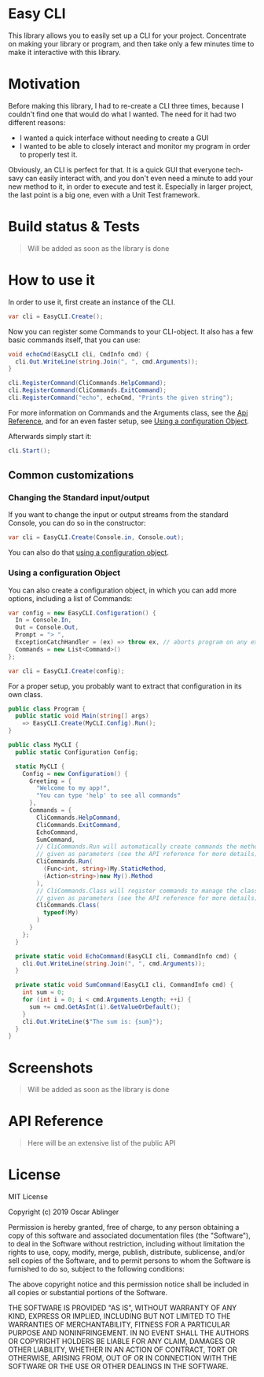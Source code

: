 # Easy CLI

This library allows you to easily set up a CLI for your project.
Concentrate on making your library or program, and then take only
a few minutes time to make it interactive with this library.

# Motivation

Before making this library, I had to re-create a CLI three times, because
I couldn't find one that would do what I wanted.
The need for it had two different reasons:

- I wanted a quick interface without needing to create a GUI
- I wanted to be able to closely interact and monitor my program
  in order to properly test it.

Obviously, an CLI is perfect for that.
It is a quick GUI that everyone tech-savy can easily interact with, and
you don't even need a minute to add your new method to it, in order to execute
and test it.
Especially in larger project, the last point is a big one, even with a Unit Test
framework.

# Build status & Tests

> Will be added as soon as the library is done

# How to use it

In order to use it, first create an instance of the CLI.

```cs
var cli = EasyCLI.Create();
```

Now you can register some Commands to your CLI-object.
It also has a few basic commands itself, that you can use:

```cs
void echoCmd(EasyCLI cli, CmdInfo cmd) {
  cli.Out.WriteLine(string.Join(", ", cmd.Arguments));
}

cli.RegisterCommand(CliCommands.HelpCommand);
cli.RegisterCommand(CliCommands.ExitCommand);
cli.RegisterCommand("echo", echoCmd, "Prints the given string");
```

For more information on Commands and the Arguments class, see
the [Api Reference](#api-reference), and for an even faster setup,
see [Using a configuration Object](#using-a-configuration-object).

Afterwards simply start it:

```cs
cli.Start();
```

## Common customizations

### Changing the Standard input/output

If you want to change the input or output streams from the standard
Console, you can do so in the constructor:

```cs
var cli = EasyCLI.Create(Console.in, Console.out);
```

You can also do that [using a configuration object](#using-a-configuration-object).

### Using a configuration Object

You can also create a configuration object, in which you can add more
options, including a list of Commands:

```cs
var config = new EasyCLI.Configuration() {
  In = Console.In,
  Out = Console.Out,
  Prompt = "> ",
  ExceptionCatchHandler = (ex) => throw ex, // aborts program on any exception
  Commands = new List<Command>()
};

var cli = EasyCLI.Create(config);
```

For a proper setup, you probably want to extract that configuration
in its own class.

```cs
public class Program {
  public static void Main(string[] args)
    => EasyCLI.Create(MyCLI.Config).Run();
}

public class MyCLI {
  public static Configuration Config;

  static MyCLI {
    Config = new Configuration() {
      Greeting = {
        "Welcome to my app!",
        "You can type 'help' to see all commands"
      },
      Commands = {
        CliCommands.HelpCommand,
        CliCommands.ExitCommand,
        EchoCommand,
        SumCommand,
        // CliCommands.Run will automatically create commands the methods
        // given as parameters (see the API reference for more details)
        CliCommands.Run(
          (Func<int, string>)My.StaticMethod,
          (Action<string>)new My().Method
        ),
        // CliCommands.Class will register commands to manage the classes
        // given as parameters (see the API reference for more details)
        CliCommands.Class(
          typeof(My)
        )
      }
    };
  }

  private static void EchoCommand(EasyCLI cli, CommandInfo cmd) {
    cli.Out.WriteLine(string.Join(", ", cmd.Arguments));
  }

  private static void SumCommand(EasyCLI cli, CommandInfo cmd) {
    int sum = 0;
    for (int i = 0; i < cmd.Arguments.Length; ++i) {
      sum += cmd.GetAsInt(i).GetValueOrDefault();
    }
    cli.Out.WriteLine($"The sum is: {sum}");
  }
}
```

# Screenshots

> Will be added as soon as the library is done

# API Reference

> Here will be an extensive list of the public API

# License

MIT License

Copyright (c) 2019 Oscar Ablinger

Permission is hereby granted, free of charge, to any person obtaining a copy
of this software and associated documentation files (the "Software"), to deal
in the Software without restriction, including without limitation the rights
to use, copy, modify, merge, publish, distribute, sublicense, and/or sell
copies of the Software, and to permit persons to whom the Software is
furnished to do so, subject to the following conditions:

The above copyright notice and this permission notice shall be included in all
copies or substantial portions of the Software.

THE SOFTWARE IS PROVIDED "AS IS", WITHOUT WARRANTY OF ANY KIND, EXPRESS OR
IMPLIED, INCLUDING BUT NOT LIMITED TO THE WARRANTIES OF MERCHANTABILITY,
FITNESS FOR A PARTICULAR PURPOSE AND NONINFRINGEMENT. IN NO EVENT SHALL THE
AUTHORS OR COPYRIGHT HOLDERS BE LIABLE FOR ANY CLAIM, DAMAGES OR OTHER
LIABILITY, WHETHER IN AN ACTION OF CONTRACT, TORT OR OTHERWISE, ARISING FROM,
OUT OF OR IN CONNECTION WITH THE SOFTWARE OR THE USE OR OTHER DEALINGS IN THE
SOFTWARE.
